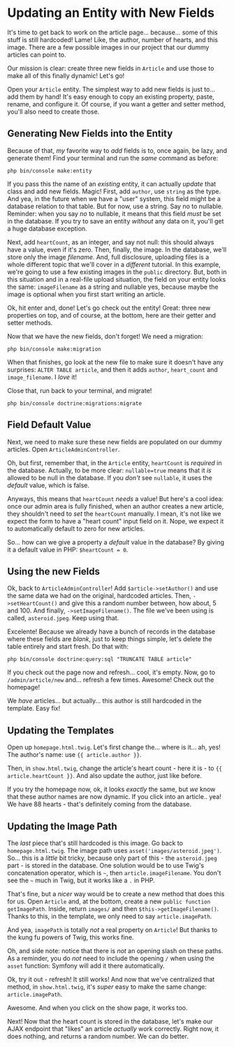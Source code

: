 # Updating an Entity with New Fields

It's time to get back to work on the article page... because... some of this stuff
is still hardcoded! Lame! Like, the author, number of hearts, and this image. There
are a few possible images in our project that our dummy articles can point to.

Our mission is clear: create three new fields in `Article` and use those to make
all of this finally dynamic! Let's go!

Open your `Article` entity. The simplest way to add new fields is just to... add
them by hand! It's easy enough to copy an existing property, paste, rename, and
configure it. Of course, if you want a getter and setter method, you'll also need
to create those.

## Generating New Fields into the Entity

Because of that, *my* favorite way to *add* fields is to, once again, be lazy, and
generate them! Find your terminal and run the *same* command as before:

```terminal
php bin/console make:entity
```

If you pass this the name of an *existing* entity, it can actually *update* that
class and add new fields. Magic! First, add `author`, use `string` as the type. And
yea, in the future when we have a "user" system, this field might be a database relation
to that table. But for now, use a string. Say no to nullable. Reminder: when you
say *no* to nullable, it means that this field *must* be set in the database. If
you try to save an entity *without* any data on it, you'll get a huge database
exception.

Next, add `heartCount`, as an integer, and say not null: this should always have
a value, even if it's zero. Then, finally, the image. In the database, we'll store
only the image *filename*. And, full disclosure, uploading files is a whole different
topic that we'll cover in a *different* tutorial. In this example, we're going to
use a few existing images in the `public` directory. But, both in this situation
and in a real-file upload situation, the field on your entity looks the same:
`imageFilename` as a string and nullable yes, because maybe the image is optional
when you first start writing an article.

Ok, hit enter and, done! Let's go check out the entity! Great: three new properties
on top, and of course, at the bottom, here are their getter and setter methods.

Now that we have the new fields, don't forget! We need a migration:

```terminal
php bin/console make:migration
```

When that finishes, go look at the new file to make sure it doesn't have
any surprises: `ALTER TABLE article`, and then it adds `author`, `heart_count`
and `image_filename`. I *love* it!

Close that, run back to your terminal, and migrate!

```terminal
php bin/console doctrine:migrations:migrate
```

## Field Default Value

Next, we need to make sure these new fields are populated on our dummy articles.
Open `ArticleAdminController`.

Oh, but first, remember that, in the `Article` entity, `heartCount` is *required*
in the database. Actually, to be more clear: `nullable=true` means that it *is*
allowed to be null in the database. If you *don't* see `nullable`, it uses the
*default* value, which is false.

Anyways, this means that `heartCount` *needs* a value! But here's a cool idea:
once our admin area is fully finished, when an author creates a new article, they
shouldn't need to *set* the `heartCount` manually. I mean, it's not like we expect
the form to have a "heart count" input field on it. Nope, we expect it to automatically
default to zero for new articles.

So... how can we give a property a *default* value in the database? By giving it
a default value in PHP: `$heartCount = 0`.

## Using the new Fields

Ok, back to `ArticleAdminController`! Add `$article->setAuthor()` and use the same
data we had on the original, hardcoded articles. Then, `->setHeartCount()` and
give this a random number between, how about, 5 and 100. And finally,
`->setImageFilename()`. The file we've been using is called, `asteroid.jpeg`.
Keep using that.

Excelente! Because we already have a bunch of records in the database where these
fields are *blank*, just to keep things simple, let's delete the table entirely
and start fresh. Do that with:

```terminal
php bin/console doctrine:query:sql "TRUNCATE TABLE article"
```

If you check out the page now and refresh... cool, it's empty. Now, go to
`/admin/article/new` and... refresh a few times. Awesome! Check out the homepage!

We *have* articles... but actually... this author is still hardcoded in the template.
Easy fix!

## Updating the Templates

Open up `homepage.html.twig`. Let's first change the... where is it... ah, yes!
The author's name: use `{{ article.author }}`.

Then, in `show.html.twig`, change the article's heart count - here it is - to
`{{ article.heartCount }}`. And also update the author, just like before.

If you try the homepage now, ok, it looks *exactly* the same, but *we* know that
these author names are now dynamic. If you click into an article.. yea! We have
88 hearts - that's definitely coming from the database.

## Updating the Image Path

The *last* piece that's still hardcoded is this image. Go back to `homepage.html.twig`.
The image path uses `asset('images/asteroid.jpeg')`. So... this is a *little* bit
tricky, because only part of this - the  `asteroid.jpeg` part - is stored in the
database. One solution would be to use Twig's concatenation operator, which is
`~`, then `article.imageFilename`. You don't see the `~` much in Twig, but it works
like a `.` in PHP.

That's fine, but a *nicer* way would be to create a new method that does this for
us. Open `Article` and, at the bottom, create a new `public function getImagePath`.
Inside, return `images/` and then `$this->getImageFilename()`. Thanks to this, in
the template, we only need to say `article.imagePath`.

And yea, `imagePath` is totally *not* a real property on `Article`! But thanks to
the kung fu powers of Twig, this works fine.

Oh, and side note: notice that there is *not* an opening slash on these paths.
As a reminder, you do *not* need to include the opening `/` when using the `asset`
function: Symfony will add it there automatically.

Ok, try it out - refresh! It still works! And now that we've centralized that method,
in `show.html.twig`, it's *super* easy to make the same change: `article.imagePath`.

Awesome. And when you click on the show page, it works too.

Next! Now that the heart count is stored in the database, let's make our AJAX
endpoint that "likes" an article *actually* work correctly. Right now, it does
nothing, and returns a random number. We can do better.
